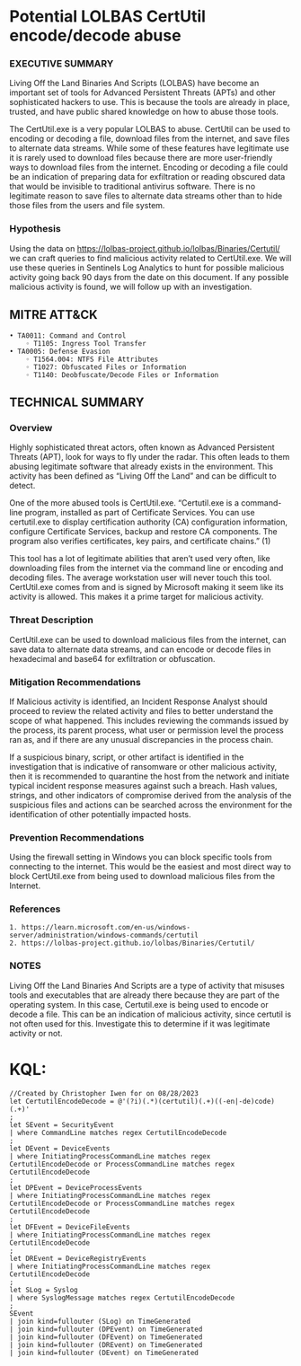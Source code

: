 # Potential LOLBAS CertUtil encode/decode abuse
### EXECUTIVE SUMMARY
Living Off the Land Binaries And Scripts (LOLBAS) have become an important set of tools for Advanced Persistent Threats (APTs) and other sophisticated hackers to use. This is because the tools are already in place, trusted, and have public shared knowledge on how to abuse those tools. 

The CertUtil.exe is a very popular LOLBAS to abuse. CertUtil can be used to encoding or decoding a file, download files from the internet, and save files to alternate data streams. While some of these features have legitimate use it is rarely used to download files because there are more user-friendly ways to download files from the internet. Encoding or decoding a file could be an indication of preparing data for exfiltration or reading obscured data that would be invisible to traditional antivirus software. There is no legitimate reason to save files to alternate data streams other than to hide those files from the users and file system. 

### Hypothesis
Using the data on https://lolbas-project.github.io/lolbas/Binaries/Certutil/ we can craft queries to find malicious activity related to CertUtil.exe.  We will use these queries in Sentinels Log Analytics to hunt for possible malicious activity going back 90 days from the date on this document. If any possible malicious activity is found, we will follow up with an investigation.

## MITRE ATT&CK
    • TA0011: Command and Control
        ◦ T1105: Ingress Tool Transfer
    • TA0005: Defense Evasion
        ◦ T1564.004: NTFS File Attributes
        ◦ T1027: Obfuscated Files or Information
        ◦ T1140: Deobfuscate/Decode Files or Information

## TECHNICAL SUMMARY
### Overview
Highly sophisticated threat actors, often known as Advanced Persistent Threats (APT), look for ways to fly under the radar. This often leads to them abusing legitimate software that already exists in the environment. This activity has been defined as “Living Off the Land” and can be difficult to detect. 

One of the more abused tools is CertUtil.exe. “Certutil.exe is a command-line program, installed as part of Certificate Services. You can use certutil.exe to display certification authority (CA) configuration information, configure Certificate Services, backup and restore CA components. The program also verifies certificates, key pairs, and certificate chains.” (1)

This tool has a lot of legitimate abilities that aren’t used very often, like downloading files from the internet via the command line or encoding and decoding files. The average workstation user will never touch this tool. CertUtil.exe comes from and is signed by Microsoft making it seem like its activity is allowed.  This makes it a prime target for malicious activity. 

### Threat Description 
CertUtil.exe can be used to download malicious files from the internet, can save data to alternate data streams, and can encode or decode files in hexadecimal and base64 for exfiltration or obfuscation. 

### Mitigation Recommendations
If Malicious activity is identified, an Incident Response Analyst should proceed to review the related activity and files to better understand the scope of what happened. This includes reviewing the commands issued by the process, its parent process, what user or permission level the process ran as, and if there are any unusual discrepancies in the process chain.

If a suspicious binary, script, or other artifact is identified in the investigation that is indicative of ransomware or other malicious activity, then it is recommended to quarantine the host from the network and initiate typical incident response measures against such a breach. Hash values, strings, and other indicators of compromise derived from the analysis of the suspicious files and actions can be searched across the environment for the identification of other potentially impacted hosts. 

### Prevention Recommendations
Using the firewall setting in Windows you can block specific tools from connecting to the internet. This would be the easiest and most direct way to block CertUtil.exe from being used to download malicious files from the Internet. 
### References 
    1. https://learn.microsoft.com/en-us/windows-server/administration/windows-commands/certutil
    2. https://lolbas-project.github.io/lolbas/Binaries/Certutil/

### NOTES
Living Off the Land Binaries And Scripts are a type of activity that misuses tools and executables that are already there because they are part of the operating system. In this case, Certutil.exe is being used to encode or decode a file. This can be an indication of malicious activity, since certutil is not often used for this. Investigate this to determine if it was legitimate activity or not. 

# KQL:
```kql
//Created by Christopher Iwen for on 08/28/2023
let CertutilEncodeDecode = @'(?i)(.*)(certutil)(.+)((-en|-de)code)(.+)'
; 
let SEvent = SecurityEvent
| where CommandLine matches regex CertutilEncodeDecode
;
let DEvent = DeviceEvents
| where InitiatingProcessCommandLine matches regex CertutilEncodeDecode or ProcessCommandLine matches regex CertutilEncodeDecode 
;
let DPEvent = DeviceProcessEvents
| where InitiatingProcessCommandLine matches regex CertutilEncodeDecode or ProcessCommandLine matches regex CertutilEncodeDecode 
;
let DFEvent = DeviceFileEvents
| where InitiatingProcessCommandLine matches regex CertutilEncodeDecode 
;
let DREvent = DeviceRegistryEvents
| where InitiatingProcessCommandLine matches regex CertutilEncodeDecode 
;
let SLog = Syslog
| where SyslogMessage matches regex CertutilEncodeDecode
; 
SEvent
| join kind=fullouter (SLog) on TimeGenerated
| join kind=fullouter (DPEvent) on TimeGenerated
| join kind=fullouter (DFEvent) on TimeGenerated
| join kind=fullouter (DREvent) on TimeGenerated
| join kind=fullouter (DEvent) on TimeGenerated
```